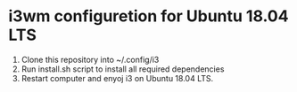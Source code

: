 # i3wm configuretion for Ubuntu 18.04 LTS

1. Clone this repository into ~/.config/i3
2. Run install.sh script to install all required dependencies
3. Restart computer and enyoj i3 on Ubuntu 18.04 LTS.
